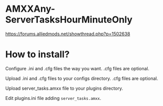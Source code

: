 # AMXXAny-ServerTasksHourMinuteOnly
https://forums.alliedmods.net/showthread.php?p=1502638

# How to install?
Configure .ini and .cfg files the way you want. .cfg files are optional.

Upload .ini and .cfg files to your configs directory. .cfg files are optional.

Upload server_tasks.amxx file to your plugins directory.

Edit plugins.ini file adding `server_tasks.amxx`.
